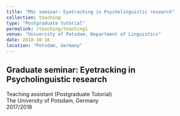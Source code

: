 ```yaml
---
title: "MSc seminar: Eyetracking in Psycholinguistic research"
collection: teaching
type: "Postgraduate tutorial"
permalink: /teaching/teaching1
venue: "University of Potsdam, Department of Linguistics"
date: 2018-10-16
location: "Potsdam, Germany"
---
```

## Graduate seminar: Eyetracking in Psycholinguistic research
Teaching assistant (Postgraduate Tutorial)  
The University of Potsdam, Germany  
2017/2018
